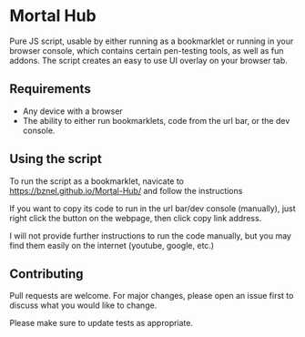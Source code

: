 # Mortal Hub

Pure JS script, usable by either running as a bookmarklet or running in your browser console, which contains certain pen-testing tools, as well as fun addons. The script creates an easy to use UI overlay on your browser tab.

## Requirements

- Any device with a browser
- The ability to either run bookmarklets, code from the url bar, or the dev console.


## Using the script

To run the script as a bookmarklet, navicate to https://bznel.github.io/Mortal-Hub/ and follow the instructions

If you want to copy its code to run in the url bar/dev console (manually), just right click the button on the webpage, then click copy link address.

I will not provide further instructions to run the code manually, but you may find them easily on the internet (youtube, google, etc.) 

## Contributing
Pull requests are welcome. For major changes, please open an issue first to discuss what you would like to change.

Please make sure to update tests as appropriate.
